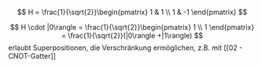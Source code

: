 $$
H = \frac{1}{\sqrt{2}}\begin{pmatrix} 1  & 1 \\ 1 & -1 \end{pmatrix} 
$$

$$
H \cdot |0\rangle =  \frac{1}{\sqrt{2}}\begin{pmatrix} 1   \\ 1  \end{pmatrix}  = \frac{1}{\sqrt{2}}(|0\rangle +|1\rangle)
$$
erlaubt Superpositionen, die Verschränkung ermöglichen, z.B. mit [[02 - CNOT-Gatter]]

